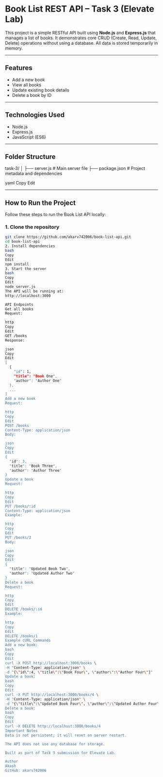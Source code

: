 # Book List REST API – Task 3 (Elevate Lab)

This project is a simple RESTful API built using **Node.js** and **Express.js** that manages a list of books. It demonstrates core CRUD (Create, Read, Update, Delete) operations without using a database. All data is stored temporarily in memory.

---

## Features

- Add a new book
- View all books
- Update existing book details
- Delete a book by ID

---

## Technologies Used

- Node.js
- Express.js
- JavaScript (ES6)

---

## Folder Structure

task-3/
│
├── server.js # Main server file
├── package.json # Project metadata and dependencies

yaml
Copy
Edit

---

## How to Run the Project

Follow these steps to run the Book List API locally:

### 1. Clone the repository

```bash
git clone https://github.com/akarv742006/book-list-api.git
cd book-list-api
2. Install dependencies
bash
Copy
Edit
npm install
3. Start the server
bash
Copy
Edit
node server.js
The API will be running at:
http://localhost:3000

API Endpoints
Get all books
Request:

http
Copy
Edit
GET /books
Response:

json
Copy
Edit
[
  {
    "id": 1,
    "title": "Book One",
    "author": "Author One"
  },
  ...
]
Add a new book
Request:

http
Copy
Edit
POST /books
Content-Type: application/json
Body:

json
Copy
Edit
{
  "id": 3,
  "title": "Book Three",
  "author": "Author Three"
}
Update a book
Request:

http
Copy
Edit
PUT /books/:id
Content-Type: application/json
Example:

http
Copy
Edit
PUT /books/2
Body:

json
Copy
Edit
{
  "title": "Updated Book Two",
  "author": "Updated Author Two"
}
Delete a book
Request:

http
Copy
Edit
DELETE /books/:id
Example:

http
Copy
Edit
DELETE /books/1
Example cURL Commands
Add a new book:
bash
Copy
Edit
curl -X POST http://localhost:3000/books \
-H "Content-Type: application/json" \
-d "{\"id\":4, \"title\":\"Book Four\", \"author\":\"Author Four\"}"
Update a book:
bash
Copy
Edit
curl -X PUT http://localhost:3000/books/4 \
-H "Content-Type: application/json" \
-d "{\"title\":\"Updated Book Four\", \"author\":\"Updated Author Four\"}"
Delete a book:
bash
Copy
Edit
curl -X DELETE http://localhost:3000/books/4
Important Notes
Data is not persistent; it will reset on server restart.

The API does not use any database for storage.

Built as part of Task 3 submission for Elevate Lab.

Author
Akash
GitHub: akarv742006